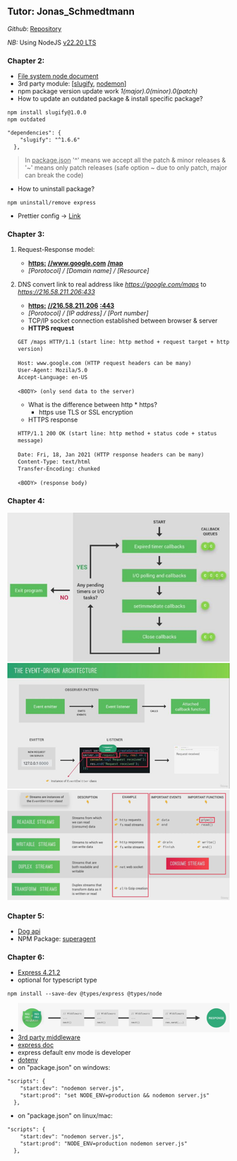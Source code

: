 ## Tutor: Jonas_Schmedtmann

_Github_: [Repository](https://github.com/jonasschmedtmann/complete-node-bootcamp)

_NB:_ Using NodeJS [v22.20 LTS](https://nodejs.org/en/download)

### Chapter 2:

- [File system node document](https://nodejs.org/docs/latest-v22.x/api/fs.html)
- 3rd party module: [[slugify](https://www.npmjs.com/package/slugify), [nodemon](https://www.npmjs.com/package/nodemon)]
- npm package version update work _1(major).0(minor).0(patch)_
- How to update an outdated package & install specific package?

```
npm install slugify@1.0.0
npm outdated
```

```
"dependencies": {
    "slugify": "^1.6.6"
  },
```

> In <ins>package.json</ins> '^' means we accept all the patch & minor releases & '~' means only patch releases (safe option ~ due to only patch, major can break the code)

- How to uninstall package?

```
npm uninstall/remove express
```

- Prettier config -> [Link](https://prettier.io/docs/options)

### Chapter 3:

1. Request-Response model:

   - **<ins>https:</ins>** **<ins>//www.google.com</ins>** **<ins>/map</ins>**
   - _[Porotocol] / [Domain name] / [Resource]_

2. DNS convert link to real address like _https://google.com/maps_ to _https://216.58.211.206:433_

   - **<ins>https:</ins>** **<ins>//216.58.211.206</ins>** **<ins>:443</ins>**
   - _[Porotocol] / [IP address] / [Port number]_
   - TCP/IP socket connection established between browser & server
   - **HTTPS request**

   ```
   GET /maps HTTP/1.1 (start line: http method + request target + http version)

   Host: www.google.com (HTTP request headers can be many)
   User-Agent: Mozila/5.0
   Accept-Language: en-US

   <BODY> (only send data to the server)
   ```

   - What is the difference between http \* https?
     - https use TLS or SSL encryption
   - HTTPS response

   ```
   HTTP/1.1 200 OK (start line: http method + status code + status message)

   Date: Fri, 18, Jan 2021 (HTTP response headers can be many)
   Content-Type: text/html
   Transfer-Encoding: chunked

   <BODY> (response body)
   ```

### Chapter 4:

![call-back-queues](./NodeJS_MongoDB/Chapter-4/nodejs-callback-query.jpg)
![event-driven-architecture](./NodeJS_MongoDB/Chapter-4/event-driven-architecture.jpg)
![streams](./NodeJS_MongoDB/Chapter-4/streams.png)

### Chapter 5:

- [Dog api](https://dog.ceo/dog-api/documentation/)
- NPM Package: [superagent](https://www.npmjs.com/package/superagent?activeTab=readme)

### Chapter 6:

- [Express 4.21.2](https://www.npmjs.com/package/express/v/4.21.2)
- optional for typescript type

```
npm install --save-dev @types/express @types/node
```

- ![express middleware](./NodeJS_MongoDB/Chapter-6-natours_API/middleware.PNG)
- [3rd party middleware](https://www.npmjs.com/package/morgan)
- [express doc](https://expressjs.com/en/4x/api.html)
- express default env mode is developer
- [dotenv](https://www.npmjs.com/package/dotenv)
- on "package.json" on windows:

```
"scripts": {
    "start:dev": "nodemon server.js",
    "start:prod": "set NODE_ENV=production && nodemon server.js"
  },
```

- on "package.json" on linux/mac:

```
"scripts": {
    "start:dev": "nodemon server.js",
    "start:prod": "NODE_ENV=production nodemon server.js"
  },
```


